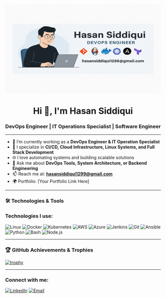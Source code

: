 <img src="https://raw.githubusercontent.com/hasansiddiqui1299/hasansiddiqui1299/69b4ae391c0714634f62d60a4e1c25665354bccc/IMG-20250913-WA0005.jpg" width="900px" height="290px" alt="Banner" style="display:block; margin:auto;" />




<h1 align="center">Hi 👋, I'm Hasan Siddiqui</h1>
<h3 align="center">DevOps Engineer | IT Operations Specialist | Software Engineer</h3>

---

- 🔭 I’m currently working as a **DevOps Engineer & IT Operation Specialist**
- 🧠 I specialize in **CI/CD, Cloud Infrastructure, Linux Systems, and Full Stack Development**
- 🌐 I love automating systems and building scalable solutions
- 💬 Ask me about **DevOps Tools, System Architecture, or Backend Engineering**
- 📫 Reach me at: **hasansiddiqui1299@gmail.com**
- 🌍 Portfolio: [Your Portfolio Link Here]

---

### 🛠️ Technologies & Tools

### Technologies I use:

![Linux](https://cdn-icons-png.flaticon.com/32/25/25231.png) ![Docker](https://cdn-icons-png.flaticon.com/32/919/919853.png) ![Kubernetes](https://cdn-icons-png.flaticon.com/32/919/919825.png) ![AWS](https://cdn-icons-png.flaticon.com/32/919/919637.png) ![Azure](https://cdn-icons-png.flaticon.com/32/919/919836.png) ![Jenkins](https://cdn-icons-png.flaticon.com/32/919/919832.png) ![Git](https://cdn-icons-png.flaticon.com/32/2111/2111288.png) ![Ansible](https://cdn-icons-png.flaticon.com/32/919/919830.png) ![Python](https://cdn-icons-png.flaticon.com/32/919/919852.png) ![Bash](https://cdn-icons-png.flaticon.com/32/919/919841.png) ![Node.js](https://cdn-icons-png.flaticon.com/32/919/919825.png)


---


### 🏆 GitHub Achievements & Trophies



[![trophy](https://github-profile-trophy.vercel.app/?username=HasanSiddiqui&rank=-C,-B&theme=onedark&column=7&no-bg=true)](https://github.com/ryo-ma/github-profile-trophy)

---

### Connect with me:

[![LinkedIn](https://cdn-icons-png.flaticon.com/32/174/174857.png)](https://www.linkedin.com/in/hasan-siddiqui-3b1193220)  [![Email](https://cdn-icons-png.flaticon.com/32/732/732200.png)](mailto:hasansiddiqui1299@gmail.com)


